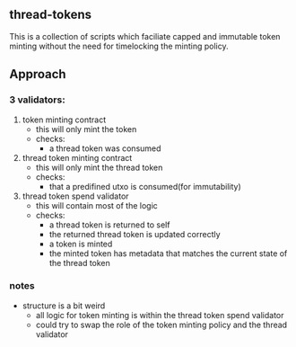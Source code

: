 
## thread-tokens

This is a collection of scripts which faciliate capped and immutable token minting without the need for timelocking the minting policy.

## Approach

### 3 validators: 

1. token minting contract
    - this will only mint the token
    - checks:
        - a thread token was consumed
2. thread token minting contract
    - this will only mint the thread token
    - checks: 
        - that a predifined utxo is consumed(for immutability)
3. thread token spend validator
    - this will contain most of the logic
    - checks: 
        - a thread token is returned to self
        - the returned thread token is updated correctly
        - a token is minted
        - the minted token has metadata that matches the current state of the thread token

### notes

- structure is a bit weird
    - all logic for token minting is within the thread token spend validator
    - could try to swap the role of the token minting policy and the thread validator 
